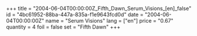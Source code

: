 +++
title = "2004-06-04T00:00:00Z_Fifth_Dawn_Serum_Visions_[en]_false"
id = "4bc61952-88ba-447a-835a-f1e9643fcd0d"
date = "2004-06-04T00:00:00Z"
name = "Serum Visions"
lang = ["en"]
price = "0.67"
quantity = 4
foil = false
set = "Fifth Dawn"
+++
